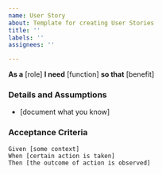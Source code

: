 ```yaml
---
name: User Story
about: Template for creating User Stories
title: ''
labels: ''
assignees: ''

---
```


**As a** [role]
**I need** [function]
**so that** [benefit]

### Details and Assumptions
* [document what you know]

### Acceptance Criteria

```gherkin
Given [some context]
When [certain action is taken]
Then [the outcome of action is observed]
```

